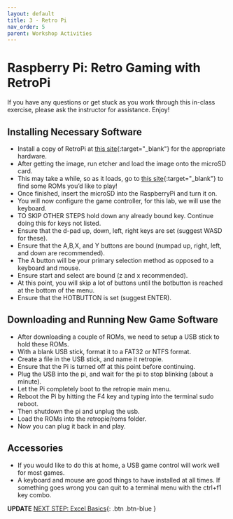 ```yaml
---
layout: default
title: 3 - Retro Pi
nav_order: 5
parent: Workshop Activities
---
```

# Raspberry Pi: Retro Gaming with RetroPi
If you have any questions or get stuck as you work through this in-class exercise, please ask the instructor for assistance. Enjoy!

## Installing Necessary Software
- Install a copy of RetroPi at [this site](https://retropie.org.uk/download/){:target="_blank"} for the appropriate hardware.
- After getting the image, run etcher and load the image onto the microSD card.
- This may take a while, so as it loads, go to [this site](https://www.downloadroms.io/){:target="_blank"}  to find some ROMs you’d like to play! 
- Once finished, insert the microSD into the RaspberryPi and turn it on.
- You will now configure the game controller, for this lab, we will use the keyboard.
- TO SKIP OTHER STEPS hold down any already bound key. Continue doing this for keys not listed.
- Ensure that the d-pad up, down, left, right keys are set (suggest WASD for these).
- Ensure that the A,B,X, and Y buttons are bound (numpad up, right, left, and down are recommended).
- The A button will be your primary selection method as opposed to a keyboard and mouse.
- Ensure start and select are bound (z and x recommended).
- At this point, you will skip a lot of buttons until the botbutton is reached at the bottom of the menu.
- Ensure that the HOTBUTTON is set (suggest ENTER).

## Downloading and Running New Game Software
- After downloading a couple of ROMs, we need to setup a USB stick to hold these ROMs.
- With a blank USB stick, format it to a FAT32 or NTFS format.
- Create a file in the USB stick, and name it retropie.
- Ensure that the Pi is turned off at this point before continuing.
- Plug the USB into the pi, and wait for the pi to stop blinking (about a minute).
- Let the Pi completely boot to the retropie main menu. 
- Reboot the Pi by hitting the F4 key and typing into the terminal sudo reboot.
- Then shutdown the pi and unplug the usb.
- Load the ROMs into the retropie/roms folder.
- Now you can plug it back in and play.

## Accessories
-  If you would like to do this at home, a USB game control will work well for most games.
-  A keyboard and mouse are good things to have installed at all times. If something goes wrong you can quit to a terminal menu with the ctrl+f1 key combo.


**UPDATE**
[NEXT STEP: Excel Basics](basics-data-cleaning.html){: .btn .btn-blue }
